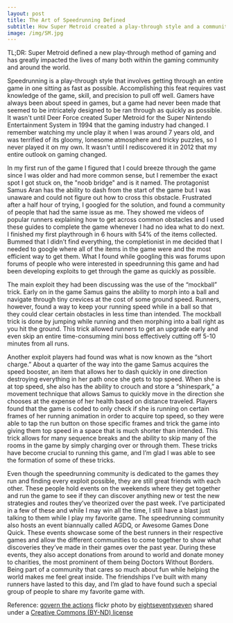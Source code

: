 ```yaml
---
layout: post
title: The Art of Speedrunning Defined
subtitle: How Super Metroid created a play-through style and a community.
image: /img/SM.jpg
---
```


TL;DR: Super Metroid defined a new play-through method of gaming and has greatly impacted the lives of many both within the gaming community and around the world.

Speedrunning is a play-through style that involves getting through an entire game in one sitting as fast as possible. Accomplishing this feat requires vast knowledge of the game, skill, and precision to pull off well. Gamers have always been about speed in games, but a game had never been made that seemed to be intricately designed to be ran through as quickly as possible. It wasn't until Deer Force created Super Metroid for the Super Nintendo Entertainment System in 1994 that the gaming industry had changed. I remember watching my uncle play it when I was around 7 years old, and was terrified of its gloomy, lonesome atmosphere and tricky puzzles, so I never played it on my own. It wasn't until I rediscovered it in 2012 that my entire outlook on gaming changed.

In my first run of the game I figured that I could breeze through the game since I was older and had more common sense, but I remember the exact spot I got stuck on, the "noob bridge" and is it named. The protagonist Samus Aran has the ability to dash from the start of the game but I was unaware and could not figure out how to cross this obstacle. Frustrated after a half hour of trying, I googled for the solution, and found a community of people that had the same issue as me. They showed me videos of popular runners explaining how to get across common obstacles and I used these guides to complete the game whenever I had no idea what to do next. I finished my first playthrough in 6 hours with 54% of the items collected. Bummed that I didn’t find everything, the completionist in me decided that I needed to google where all of the items in the game were and the most efficient way to get them. What I found while googling this was forums upon forums of people who were interested in speedrunning this game and had been developing exploits to get through the game as quickly as possible.

The main exploit they had been discussing was the use of the “mockball” trick. Early on in the game Samus gains the ability to morph into a ball and navigate through tiny crevices at the cost of some ground speed. Runners, however, found a way to keep your running speed while in a ball so that they could clear certain obstacles in less time than intended. The mockball trick is done by jumping while running and then morphing into a ball right as you hit the ground. This trick allowed runners to get an upgrade early and even skip an entire time-consuming mini boss effectively cutting off 5-10 minutes from all runs.

Another exploit players had found was what is now known as the “short charge.” About a quarter of the way into the game Samus acquires the speed booster, an item that allows her to dash quickly in one direction destroying everything in her path once she gets to top speed. When she is at top speed, she also has the ability to crouch and store a “shinespark,” a movement technique that allows Samus to quickly move in the direction she chooses at the expense of her health based on distance traveled. Players found that the game is coded to only check if she is running on certain frames of her running animation in order to acquire top speed, so they were able to tap the run button on those specific frames and trick the game into giving them top speed in a space that is much shorter than intended. This trick allows for many sequence breaks and the ability to skip many of the rooms in the game by simply charging over or through them. These tricks have become crucial to running this game, and I’m glad I was able to see the formation of some of these tricks.

Even though the speedrunning community is dedicated to the games they run and finding every exploit possible, they are still great friends with each other. These people hold events on the weekends where they get together and run the game to see if they can discover anything new or test the new strategies and routes they’ve theorized over the past week. I’ve participated in a few of these and while I may win all the time, I still have a blast just talking to them while I play my favorite game. The speedrunning community also hosts an event biannually called AGDQ, or Awesome Games Done Quick. These events showcase some of the best runners in their respective games and allow the different communities to come together to show what discoveries they’ve made in their games over the past year. During these events, they also accept donations from around to world and donate money to charities, the most prominent of them being Doctors Without Borders. Being part of a community that cares so much about fun while helping the world makes me feel great inside. The friendships I’ve built with many runners have lasted to this day, and I’m glad to have found such a special group of people to share my favorite game with.


Reference:
<a title="govern the actions" href="https://flickr.com/photos/sanguinetangox/4625218875">govern the actions</a> flickr photo by <a href="https://flickr.com/people/sanguinetangox">eightseventyseven</a> shared under a <a href="https://creativecommons.org/licenses/by-nd/2.0/">Creative Commons (BY-ND) license</a> </small>
